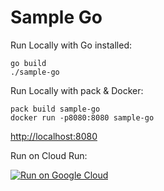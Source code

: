 # Sample Go

Run Locally with Go installed:
```
go build
./sample-go
```

Run Locally with pack & Docker:
```
pack build sample-go
docker run -p8080:8080 sample-go
```

[http://localhost:8080](http://localhost:8080)

Run on Cloud Run:

[![Run on Google Cloud](https://deploy.cloud.run/button.svg)](https://deploy.cloud.run/?cloudshell_context=cloudrun-gbp)

